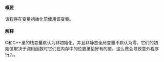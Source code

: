 #### 概要
该程序在变量初始化前使用该变量。

#### 解释
C和C++里的栈变量默认为非初始化，并且非静态全局变量不默认为零。它们的初始值取决于调用函数时它们在内存中的位置里恰好有的值。这么做会导致意外程序行为。
